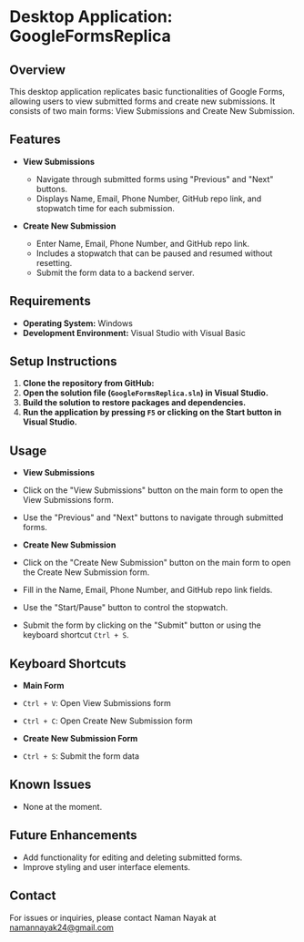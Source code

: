 # Desktop Application: GoogleFormsReplica

## Overview
This desktop application replicates basic functionalities of Google Forms, allowing users to view submitted forms and create new submissions. It consists of two main forms: View Submissions and Create New Submission.

## Features
- **View Submissions**
  - Navigate through submitted forms using "Previous" and "Next" buttons.
  - Displays Name, Email, Phone Number, GitHub repo link, and stopwatch time for each submission.

- **Create New Submission**
  - Enter Name, Email, Phone Number, and GitHub repo link.
  - Includes a stopwatch that can be paused and resumed without resetting.
  - Submit the form data to a backend server.

## Requirements
- **Operating System:** Windows
- **Development Environment:** Visual Studio with Visual Basic

## Setup Instructions
1. **Clone the repository from GitHub:**
2. **Open the solution file (`GoogleFormsReplica.sln`) in Visual Studio.**
3. **Build the solution to restore packages and dependencies.**
4. **Run the application by pressing `F5` or clicking on the Start button in Visual Studio.**

## Usage
- **View Submissions**
- Click on the "View Submissions" button on the main form to open the View Submissions form.
- Use the "Previous" and "Next" buttons to navigate through submitted forms.

- **Create New Submission**
- Click on the "Create New Submission" button on the main form to open the Create New Submission form.
- Fill in the Name, Email, Phone Number, and GitHub repo link fields.
- Use the "Start/Pause" button to control the stopwatch.
- Submit the form by clicking on the "Submit" button or using the keyboard shortcut `Ctrl + S`.

## Keyboard Shortcuts
- **Main Form**
- `Ctrl + V`: Open View Submissions form
- `Ctrl + C`: Open Create New Submission form

- **Create New Submission Form**
- `Ctrl + S`: Submit the form data

## Known Issues
- None at the moment.

## Future Enhancements
- Add functionality for editing and deleting submitted forms.
- Improve styling and user interface elements.

## Contact
For issues or inquiries, please contact Naman Nayak at namannayak24@gmail.com
